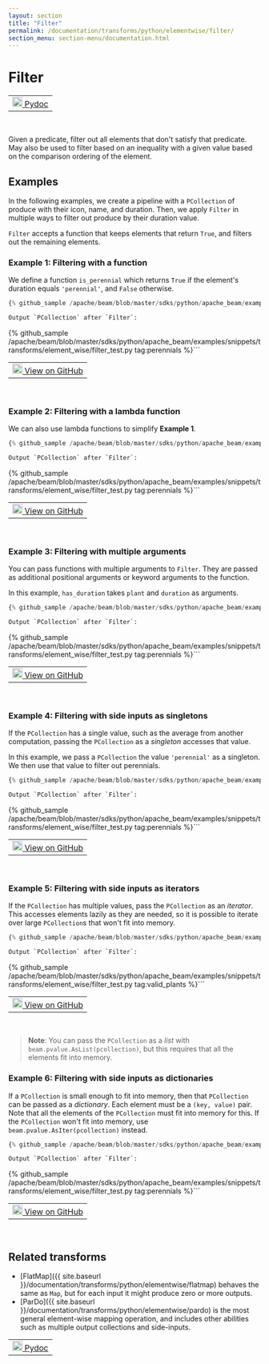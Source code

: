 ```yaml
---
layout: section
title: "Filter"
permalink: /documentation/transforms/python/elementwise/filter/
section_menu: section-menu/documentation.html
---
```

<!--
Licensed under the Apache License, Version 2.0 (the "License");
you may not use this file except in compliance with the License.
You may obtain a copy of the License at

http://www.apache.org/licenses/LICENSE-2.0

Unless required by applicable law or agreed to in writing, software
distributed under the License is distributed on an "AS IS" BASIS,
WITHOUT WARRANTIES OR CONDITIONS OF ANY KIND, either express or implied.
See the License for the specific language governing permissions and
limitations under the License.
-->

# Filter

<script type="text/javascript">
localStorage.setItem('language', 'language-py')
</script>

<table>
  <td>
    <a class="button" target="_blank"
        href="https://beam.apache.org/releases/pydoc/current/apache_beam.transforms.core.html#apache_beam.transforms.core.Filter">
      <img src="https://beam.apache.org/images/logos/sdks/python.png"
          width="20px" height="20px" alt="Pydoc" />
      Pydoc
    </a>
  </td>
</table>
<br>

Given a predicate, filter out all elements that don't satisfy that predicate.
May also be used to filter based on an inequality with a given value based
on the comparison ordering of the element.

## Examples

In the following examples, we create a pipeline with a `PCollection` of produce with their icon, name, and duration.
Then, we apply `Filter` in multiple ways to filter out produce by their duration value.

`Filter` accepts a function that keeps elements that return `True`, and filters out the remaining elements.

### Example 1: Filtering with a function

We define a function `is_perennial` which returns `True` if the element's duration equals `'perennial'`, and `False` otherwise.

```py
{% github_sample /apache/beam/blob/master/sdks/python/apache_beam/examples/snippets/transforms/element_wise/filter.py tag:filter_function %}```

Output `PCollection` after `Filter`:

```
{% github_sample /apache/beam/blob/master/sdks/python/apache_beam/examples/snippets/transforms/element_wise/filter_test.py tag:perennials %}```

<table>
  <td>
    <a class="button" target="_blank"
        href="https://github.com/apache/beam/blob/master/sdks/python/apache_beam/examples/snippets/transforms/element_wise/filter.py">
      <img src="https://www.tensorflow.org/images/GitHub-Mark-32px.png"
        width="20px" height="20px" alt="View on GitHub" />
      View on GitHub
    </a>
  </td>
</table>
<br>

### Example 2: Filtering with a lambda function

We can also use lambda functions to simplify **Example 1**.

```py
{% github_sample /apache/beam/blob/master/sdks/python/apache_beam/examples/snippets/transforms/element_wise/filter.py tag:filter_lambda %}```

Output `PCollection` after `Filter`:

```
{% github_sample /apache/beam/blob/master/sdks/python/apache_beam/examples/snippets/transforms/element_wise/filter_test.py tag:perennials %}```

<table>
  <td>
    <a class="button" target="_blank"
        href="https://github.com/apache/beam/blob/master/sdks/python/apache_beam/examples/snippets/transforms/element_wise/filter.py">
      <img src="https://www.tensorflow.org/images/GitHub-Mark-32px.png"
        width="20px" height="20px" alt="View on GitHub" />
      View on GitHub
    </a>
  </td>
</table>
<br>

### Example 3: Filtering with multiple arguments

You can pass functions with multiple arguments to `Filter`.
They are passed as additional positional arguments or keyword arguments to the function.

In this example, `has_duration` takes `plant` and `duration` as arguments.

```py
{% github_sample /apache/beam/blob/master/sdks/python/apache_beam/examples/snippets/transforms/element_wise/filter.py tag:filter_multiple_arguments %}```

Output `PCollection` after `Filter`:

```
{% github_sample /apache/beam/blob/master/sdks/python/apache_beam/examples/snippets/transforms/element_wise/filter_test.py tag:perennials %}```

<table>
  <td>
    <a class="button" target="_blank"
        href="https://github.com/apache/beam/blob/master/sdks/python/apache_beam/examples/snippets/transforms/element_wise/filter.py">
      <img src="https://www.tensorflow.org/images/GitHub-Mark-32px.png"
        width="20px" height="20px" alt="View on GitHub" />
      View on GitHub
    </a>
  </td>
</table>
<br>

### Example 4: Filtering with side inputs as singletons

If the `PCollection` has a single value, such as the average from another computation,
passing the `PCollection` as a *singleton* accesses that value.

In this example, we pass a `PCollection` the value `'perennial'` as a singleton.
We then use that value to filter out perennials.

```py
{% github_sample /apache/beam/blob/master/sdks/python/apache_beam/examples/snippets/transforms/element_wise/filter.py tag:filter_side_inputs_singleton %}```

Output `PCollection` after `Filter`:

```
{% github_sample /apache/beam/blob/master/sdks/python/apache_beam/examples/snippets/transforms/element_wise/filter_test.py tag:perennials %}```

<table>
  <td>
    <a class="button" target="_blank"
        href="https://github.com/apache/beam/blob/master/sdks/python/apache_beam/examples/snippets/transforms/element_wise/filter.py">
      <img src="https://www.tensorflow.org/images/GitHub-Mark-32px.png"
        width="20px" height="20px" alt="View on GitHub" />
      View on GitHub
    </a>
  </td>
</table>
<br>

### Example 5: Filtering with side inputs as iterators

If the `PCollection` has multiple values, pass the `PCollection` as an *iterator*.
This accesses elements lazily as they are needed,
so it is possible to iterate over large `PCollection`s that won't fit into memory.

```py
{% github_sample /apache/beam/blob/master/sdks/python/apache_beam/examples/snippets/transforms/element_wise/filter.py tag:filter_side_inputs_iter %}```

Output `PCollection` after `Filter`:

```
{% github_sample /apache/beam/blob/master/sdks/python/apache_beam/examples/snippets/transforms/element_wise/filter_test.py tag:valid_plants %}```

<table>
  <td>
    <a class="button" target="_blank"
        href="https://github.com/apache/beam/blob/master/sdks/python/apache_beam/examples/snippets/transforms/element_wise/filter.py">
      <img src="https://www.tensorflow.org/images/GitHub-Mark-32px.png"
        width="20px" height="20px" alt="View on GitHub" />
      View on GitHub
    </a>
  </td>
</table>
<br>

> **Note**: You can pass the `PCollection` as a *list* with `beam.pvalue.AsList(pcollection)`,
> but this requires that all the elements fit into memory.

### Example 6: Filtering with side inputs as dictionaries

If a `PCollection` is small enough to fit into memory, then that `PCollection` can be passed as a *dictionary*.
Each element must be a `(key, value)` pair.
Note that all the elements of the `PCollection` must fit into memory for this.
If the `PCollection` won't fit into memory, use `beam.pvalue.AsIter(pcollection)` instead.

```py
{% github_sample /apache/beam/blob/master/sdks/python/apache_beam/examples/snippets/transforms/element_wise/filter.py tag:filter_side_inputs_dict %}```

Output `PCollection` after `Filter`:

```
{% github_sample /apache/beam/blob/master/sdks/python/apache_beam/examples/snippets/transforms/element_wise/filter_test.py tag:perennials %}```

<table>
  <td>
    <a class="button" target="_blank"
        href="https://github.com/apache/beam/blob/master/sdks/python/apache_beam/examples/snippets/transforms/element_wise/filter.py">
      <img src="https://www.tensorflow.org/images/GitHub-Mark-32px.png"
        width="20px" height="20px" alt="View on GitHub" />
      View on GitHub
    </a>
  </td>
</table>
<br>

## Related transforms

* [FlatMap]({{ site.baseurl }}/documentation/transforms/python/elementwise/flatmap) behaves the same as `Map`, but for
  each input it might produce zero or more outputs.
* [ParDo]({{ site.baseurl }}/documentation/transforms/python/elementwise/pardo) is the most general element-wise mapping
  operation, and includes other abilities such as multiple output collections and side-inputs.

<table>
  <td>
    <a class="button" target="_blank"
        href="https://beam.apache.org/releases/pydoc/current/apache_beam.transforms.core.html#apache_beam.transforms.core.Filter">
      <img src="https://beam.apache.org/images/logos/sdks/python.png"
          width="20px" height="20px" alt="Pydoc" />
      Pydoc
    </a>
  </td>
</table>
<br>
